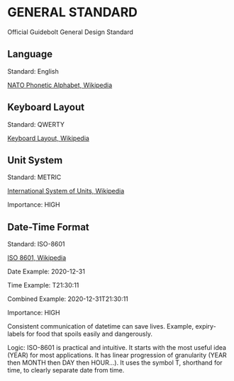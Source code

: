 # GENERAL STANDARD

Official Guidebolt General Design Standard

## Language

Standard: English

[NATO Phonetic Alphabet, Wikipedia](https://en.wikipedia.org/wiki/NATO_phonetic_alphabet)

## Keyboard Layout

Standard: QWERTY

[Keyboard Layout, Wikipedia](https://en.wikipedia.org/wiki/Keyboard_layout)

## Unit System

Standard: METRIC

[International System of Units, Wikipedia](https://en.wikipedia.org/wiki/International_System_of_Units)

Importance: HIGH

## Date-Time Format

Standard: ISO-8601

[ISO 8601, Wikipedia](https://www.iso.org/iso-8601-date-and-time-format.html)

Date Example: 2020-12-31

Time Example: T21:30:11

Combined Example: 2020-12-31T21:30:11

Importance: HIGH

Consistent communication of datetime can save lives. Example,  expiry-labels for food that spoils easily and dangerously.

Logic: ISO-8601 is practical and intuitive. It starts with the most useful idea (YEAR) for most applications. It has linear progression of granularity (YEAR then MONTH then DAY then HOUR...). It uses the symbol T, shorthand for time, to clearly separate date from time.